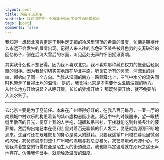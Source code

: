 ```yaml
---
layout: post
title: 南蛮子进京咯
subtitle: 我知道不开一个档我永远也不会开始动笔写的
tags: [post]
comments: false
---
```


我知道一想起北京肯定是干到手足无措的冷风里轻薄的希冀的温度，仿佛是期待什么永远不会发生的事情出现。记得人来人往的赤色砖下某些被月色剪的支离破碎的回忆影子，倒在后海大雪后的冰面，听见远处无声的怀旧摇滚奏响。

其实我什么也不想记得。因为我不喜欢北京。我不喜欢那种藏在权力的堡垒后轻飘飘的眼神。因为我曾切切实实地踏在华北平原，听见它所有的河流，河流里的鲜血，都始向了同一个方向。当我从湿润的南方一路颠簸北上，空气中水分的流失同时也带走了目视土地的温情。
是的，我觉得北京是不需要什么温情注视的地方。
从什么地方开始说起？从睁开眼，长长的梦境开始？
那既然要开始，就不免要陷入流水账了。

-------

去北京主要是为了见前任。本来在广州呆得好好的，在我八百元每月，一室一厅的岗顶城中村欢乐的构思着新的城市虚构悬疑小说。将近中午的时候醒来，望一眼楼缝里散落的日光，便穿上我的人字拖，短裤和吊带衫，下楼就能吃到鲜美多汁的菠萝排。然后掏出笔记本在便利店里对着百无聊赖的行人发呆，灵感就能源源不断地涌来。这当时还在艰难恢复的身心是莫大的慰藉。只要我遥望广州塔在暮色里微弱的闪光，我仿佛能感到整个广州城的温暖与我息息相关。我在温暖的光源中心。尽管我背着空空的行囊在全是陌生人的街道流浪，我也能笃定温暖就在咫尺之遥无声地存在。仿佛我伸出手，就能触及温暖的温度。
